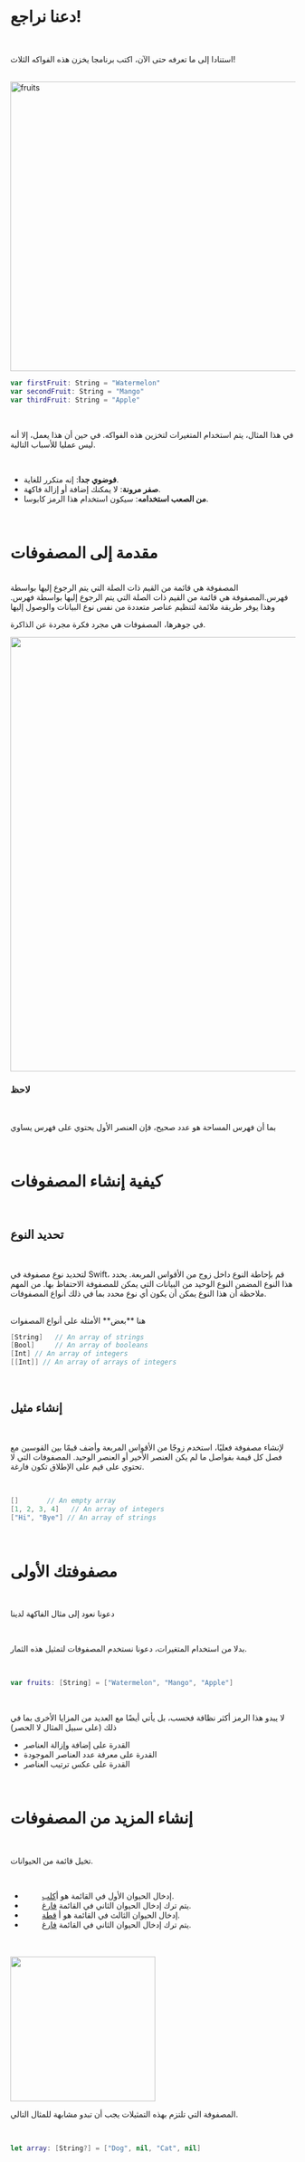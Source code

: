 <!-- PROTOTYPE -->

# دعنا نراجع!

<br>

استنادا إلى ما تعرفه حتى الآن، اكتب برنامجا يخزن هذه الفواكه الثلاث!

<br>

<img src="/gallery/article/fruits.svg" width="512" height="512" alt="fruits">

<br>

```swift
var firstFruit: String = "Watermelon"
var secondFruit: String = "Mango"
var thirdFruit: String = "Apple"
```

<br>

في هذا المثال، يتم استخدام المتغيرات لتخزين هذه الفواكه. في حين أن هذا يعمل، إلا أنه ليس عمليا للأسباب التالية.

<br>

<!-- FIXME: The Bullet Points Need to be on the Left for Arabic -->

* **فوضوي جدا**: إنه متكرر للغاية.
* **صفر مرونة**: لا يمكنك إضافة أو إزالة فاكهة.
* **من الصعب استخدامه**: سيكون استخدام هذا الرمز كابوسا.

<br>

# مقدمة إلى المصفوفات
<br> 
المصفوفة هي قائمة من القيم ذات الصلة التي يتم الرجوع إليها بواسطة فهرس.المصفوفة هي قائمة من القيم ذات الصلة التي يتم الرجوع إليها بواسطة فهرس.
وهذا يوفر طريقة ملائمة لتنظيم عناصر متعددة من نفس نوع البيانات والوصول إليها
<br>
 
 
في جوهرها، المصفوفات هي مجرد فكرة مجردة عن الذاكرة.
<br>

<img src="/gallery/article/inner.png" width="768" height="768"> 

<br>

### لاحظ 

<br> 

بما أن فهرس المساحة هو عدد صحيح، فإن العنصر الأول يحتوي على فهرس يساوي

<br>

# كيفية إنشاء المصفوفات

<br>

## تحديد النوع
<br> 

لتحديد نوع مصفوفة في Swift، قم بإحاطة النوع داخل زوج من الأقواس المربعة. يحدد هذا النوع المضمن النوع الوحيد من البيانات التي يمكن للمصفوفة الاحتفاظ بها. من المهم ملاحظة أن هذا النوع يمكن أن يكون أي نوع محدد بما في ذلك أنواع المصفوفات.


<br>
هنا **بعض**    الأمثلة على أنواع المصفوات
 
 <br> 

```swift
[String]   // An array of strings
[Bool]     // An array of booleans
[Int] // An array of integers 
[[Int]] // An array of arrays of integers 
```

<br>

## إنشاء مثيل

<br>

لإنشاء مصفوفة فعليًا، استخدم زوجًا من الأقواس المربعة وأضف قيمًا بين القوسين مع فصل كل قيمة بفواصل ما لم يكن العنصر الأخير أو العنصر الوحيد. المصفوفات التي لا تحتوي على قيم على الإطلاق تكون فارغة.

<br> 

```swift
[]       // An empty array 
[1, 2, 3, 4]   // An array of integers
["Hi", "Bye"] // An array of strings
```

<br> 

# مصفوفتك الأولى

<br> 

دعونا نعود إلى مثال الفاكهة لدينا

<br> 

بدلا من استخدام المتغيرات، دعونا نستخدم المصفوفات لتمثيل هذه الثمار.

<br>


```swift
var fruits: [String] = ["Watermelon", "Mango", "Apple"]
```

<br>

لا يبدو هذا الرمز أكثر نظافة فحسب، بل يأتي أيضًا مع العديد من المزايا الأخرى بما في ذلك (على سبيل المثال لا الحصر)

- القدرة على إضافة وإزالة العناصر
- القدرة على معرفة عدد العناصر الموجودة
- القدرة على عكس ترتيب العناصر

<br>

# إنشاء المزيد من المصفوفات

<br>

تخيل قائمة من الحيوانات.

<br>

* &emsp;&emsp;  إدخال الحيوان الأول في القائمة هو أ<u>كلب</u>.
* &emsp;&emsp; يتم ترك إدخال الحيوان الثاني في القائمة <u>فارغ</u>.
* &emsp;&emsp; إدخال الحيوان الثالث في القائمة هو أ <u>قطة</u>. 
* &emsp;&emsp; يتم ترك إدخال الحيوان الثاني في القائمة <u>فارغ</u>.

<br>



<br>

<img src="/gallery/article/array.png" width="256" height="256"> 

<br>

المصفوفة التي تلتزم بهذه التمثيلات يجب أن تبدو مشابهة للمثال التالي.

<br>

~~~swift
let array: [String?] = ["Dog", nil, "Cat", nil]
~~~

<br>


